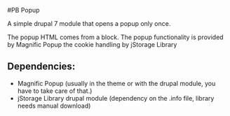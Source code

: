 #PB Popup

A simple drupal 7 module that opens a popup only once.

The popup HTML comes from a block.
The popup functionality is provided by Magnific Popup the cookie handling by jStorage Library

## Dependencies:

* Magnific Popup (usually in the theme or with the drupal module, you have to take care of that.)
* jStorage Library drupal module (dependency on the .info file, library needs manual download) 
